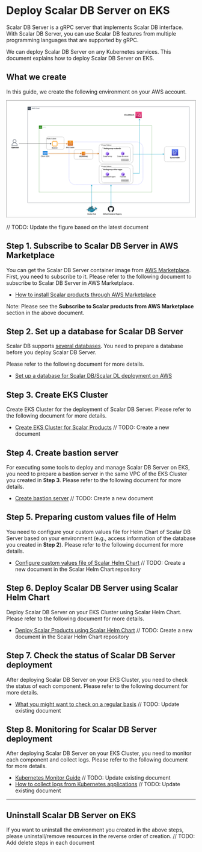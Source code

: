 # Deploy Scalar DB Server on EKS

Scalar DB Server is a gRPC server that implements Scalar DB interface. With Scalar DB Server, you can use Scalar DB features from multiple programming languages that are supported by gRPC.  

We can deploy Scalar DB Server on any Kubernetes services. This document explains how to deploy Scalar DB Server on EKS.  

## What we create

In this guide, we create the following environment on your AWS account.  

![image](images/scalardbserver-eks-diagram.png)

// TODO: Update the figure based on the latest document

## Step 1. Subscribe to Scalar DB Server in AWS Marketplace

You can get the Scalar DB Server container image from [AWS Marketplace](https://aws.amazon.com/marketplace/pp/prodview-rzbuhxgvqf4d2). First, you need to subscribe to it. Please refer to the following document to subscribe to Scalar DB Server in AWS Marketplace.  

* [How to install Scalar products through AWS Marketplace](./AwsMarketplaceGuide.md)

Note: Please see the **Subscribe to Scalar products from AWS Marketplace** section in the above document.  

## Step 2. Set up a database for Scalar DB Server

Scalar DB supports [several databases](https://github.com/scalar-labs/scalardb/blob/master/docs/scalardb-supported-databases.md). You need to prepare a database before you deploy Scalar DB Server.  

Please refer to the following document for more details.  

* [Set up a database for Scalar DB/Scalar DL deployment on AWS](./SetupDatabaseForAWS.md)

## Step 3. Create EKS Cluster

Create EKS Cluster for the deployment of Scalar DB Server. Please refer to the following document for more details.  

* [Create EKS Cluster for Scalar Products]() // TODO: Create a new document

## Step 4. Create bastion server

For executing some tools to deploy and manage Scalar DB Server on EKS, you need to prepare a bastion server in the same VPC of the EKS Cluster you created in **Step 3**. Please refer to the following document for more details.  

* [Create bastion server]() // TODO: Create a new document

## Step 5. Preparing custom values file of Helm 

You need to configure your custom values file for Helm Chart of Scalar DB Server based on your environment (e.g., access information of the database you created in **Step 2**). Please refer to the following document for more details.  

* [Configure custom values file of Scalar Helm Chart]() // TODO: Create a new document in the Scalar Helm Chart repository

## Step 6. Deploy Scalar DB Server using Scalar Helm Chart

Deploy Scalar DB Server on your EKS Cluster using Scalar Helm Chart. Please refer to the following document for more details.  

* [Deploy Scalar Products using Scalar Helm Chart]() // TODO: Create a new document in the Scalar Helm Chart repository

## Step 7. Check the status of Scalar DB Server deployment

After deploying Scalar DB Server on your EKS Cluster, you need to check the status of each component. Please refer to the following document for more details.  

* [What you might want to check on a regular basis](./RegularCheck.md) // TODO: Update existing document

## Step 8. Monitoring for Scalar DB Server deployment

After deploying Scalar DB Server on your EKS Cluster, you need to monitor each component and collect logs. Please refer to the following document for more details.  

* [Kubernetes Monitor Guide](./K8sMonitorGuide.md) // TODO: Update existing document
* [How to collect logs from Kubernetes applications](./K8sLogCollectionGuide.md) // TODO: Update existing document

---

## Uninstall Scalar DB Server on EKS

If you want to uninstall the environment you created in the above steps, please uninstall/remove resources in the reverse order of creation.  // TODO: Add delete steps in each document
